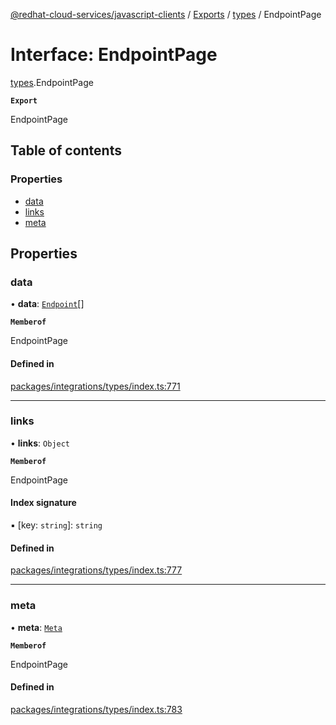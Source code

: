 [@redhat-cloud-services/javascript-clients](../README.md) / [Exports](../modules.md) / [types](../modules/types.md) / EndpointPage

# Interface: EndpointPage

[types](../modules/types.md).EndpointPage

**`Export`**

EndpointPage

## Table of contents

### Properties

- [data](types.EndpointPage.md#data)
- [links](types.EndpointPage.md#links)
- [meta](types.EndpointPage.md#meta)

## Properties

### data

• **data**: [`Endpoint`](types.Endpoint.md)[]

**`Memberof`**

EndpointPage

#### Defined in

[packages/integrations/types/index.ts:771](https://github.com/RedHatInsights/javascript-clients/blob/main/packages/integrations/types/index.ts#L771)

___

### links

• **links**: `Object`

**`Memberof`**

EndpointPage

#### Index signature

▪ [key: `string`]: `string`

#### Defined in

[packages/integrations/types/index.ts:777](https://github.com/RedHatInsights/javascript-clients/blob/main/packages/integrations/types/index.ts#L777)

___

### meta

• **meta**: [`Meta`](types.Meta.md)

**`Memberof`**

EndpointPage

#### Defined in

[packages/integrations/types/index.ts:783](https://github.com/RedHatInsights/javascript-clients/blob/main/packages/integrations/types/index.ts#L783)
